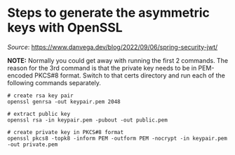 # Steps to generate the asymmetric keys with OpenSSL

*Source*: https://www.danvega.dev/blog/2022/09/06/spring-security-jwt/

__NOTE:__ Normally you could get away with running the first 2 commands. The reason for the 3rd command is that the private key needs to be in PEM-encoded PKCS#8 format. Switch to that certs directory and run each of the following commands separately.

```
# create rsa key pair
openssl genrsa -out keypair.pem 2048
 
# extract public key
openssl rsa -in keypair.pem -pubout -out public.pem
 
# create private key in PKCS#8 format
openssl pkcs8 -topk8 -inform PEM -outform PEM -nocrypt -in keypair.pem -out private.pem
 
```